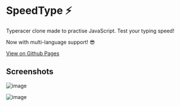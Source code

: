 # SpeedType ⚡ 
Typeracer clone made to practise JavaScript. Test your typing speed!

Now with multi-language support! 😎

[View on Github Pages](https://rossw01.github.io/speed-type)

## Screenshots
![image](https://user-images.githubusercontent.com/56947241/194573584-03c08778-4f59-4ceb-b00e-35155146a29d.png)

![image](https://user-images.githubusercontent.com/56947241/194573778-abd4b99f-cfe5-4e51-a01a-477a2623d2ef.png)


